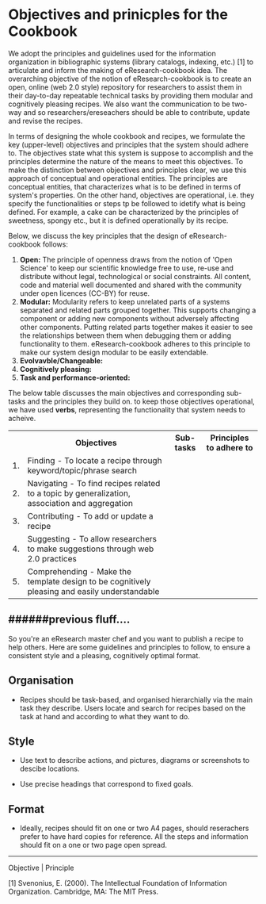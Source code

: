 Objectives and prinicples for the Cookbook
==========================================

We adopt the principles and guidelines used for the information organization in bibliographic systems (library catalogs, indexing, etc.) [1] to articulate and inform the making of eResearch-cookbook idea. The overarching objective of the notion of eResearch-cookbook is to create an open, online (web 2.0 style) repository for researchers to assist them in their day-to-day repeatable technical tasks by providing them modular and cognitively pleasing recipes. We also want the communication to be two-way and so researchers/ereseachers should be able to contribute, update and revise the recipes.

In terms of designing the whole cookbook and recipes, we formulate the key (upper-level) objectives and principles that the system should adhere to. The objectives state what this system is suppose to accomplish and the principles determine the nature of the means to meet this objectives. To make the distinction between objectives and principles clear, we use this approach of conceptual and operational entities. The principles are conceptual entities, that characterizes what is to be defined in terms of system's properties. On the other hand, objectives are operational, i.e. they specify the functionalities or steps tp be followed to idetify what is being defined. For example, a cake can be characterized by the principles of sweetness, spongy etc., but it is defined operationally by its recipe.

Below, we discuss the key principles that the design of eResearch-cookbook follows:
<ol>
<li><b>Open:</b> The principle of openness draws from the notion of 'Open Science' to keep our scientific knowledge free to use, re-use and distribute without legal, technological or social constraints. All content, code and material well documented and shared with the community under open licences (CC-BY) for reuse.</li>
<li><b>Modular:</b> Modularity refers to keep unrelated parts of a systems separated and related parts grouped together. This supports changing a component or adding new components without adversely affecting other components. Putting related parts together makes it easier to see the relationships between them when debugging them or adding functionality to them. eResearch-cookbook adheres to this principle to make our system design modular to be easily extendable. </li>
<li><b>Evolvavble/Changeable:</b></li>
<li><b>Cognitively pleasing:</b></li>
<li><b>Task and performance-oriented:</b></li>

</ol>

The below table discusses the main objectives and corresponding sub-tasks and the principles they build on. to keep those objectives operational, we have used <b>verbs</b>, representing the functionality that system needs to acheive. 

<table>

<tr>
  <th></th>
  <th>Objectives</th>
  <th>Sub-tasks</th>
  <th>Principles to adhere to</th>
</tr>

<tr>
  <td> 1. </td>
  <td>Finding - To locate a recipe through keyword/topic/phrase search</td>
  <td></td>
  <td></td>
</tr>

<tr>
  <td> 2. </td>
  <td>Navigating - To find recipes related to a topic by generalization, association and aggregation</td>
  <td></td>
  <td></td>
</tr>

<tr>
  <td> 3. </td>
  <td>Contributing - To add or update a recipe </td>
  <td></td>
  <td></td>
</tr>

<tr>
  <td> 4. </td>
  <td> Suggesting - To allow researchers to make suggestions through web 2.0 practices </td>
  <td></td>
  <td></td>
</tr>

<tr>
  <td> 5. </td>
  <td> Comprehending - Make the template design to be cognitively pleasing and easily understandable </td>
  <td></td>
  <td></td>
</tr>

</table>




######previous fluff....
---------
So you're an eResearch master chef and you want to publish a recipe to help 
others. Here are some guidelines and principles to follow, to ensure a 
consistent style and a pleasing, cognitively optimal format.

Organisation
------------
- Recipes should be task-based, and organised hierarchially via the main task
they describe. Users locate and search for recipes based on the task at hand
and according to what they want to do.

Style
-----
- Use text to describe actions, and pictures, diagrams or screenshots to 
descibe locations.

- Use precise headings that correspond to fixed goals.  


Format
------
- Ideally, recipes should fit on one or two A4 pages, should reserachers prefer
to have hard copies for reference. All the steps and information should fit on
a one or two page open spread.


------------------------

Objective | Principle


[1] Svenonius, E. (2000). The Intellectual Foundation of Information Organization. Cambridge, MA: The MIT Press.
